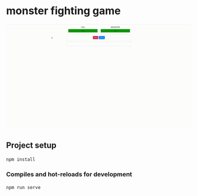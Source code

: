 # monster fighting game

![gif image showing usage](/monster.gif)

## Project setup
```
npm install
```

### Compiles and hot-reloads for development
```
npm run serve
```
